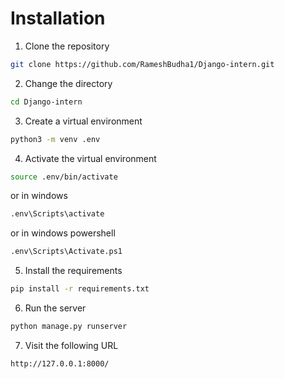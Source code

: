 # Installation

1. Clone the repository
```bash
git clone https://github.com/RameshBudha1/Django-intern.git
```

2. Change the directory
```bash
cd Django-intern
```

3. Create a virtual environment
```bash
python3 -m venv .env
```

4. Activate the virtual environment
```bash
source .env/bin/activate
```
or in windows
```bash
.env\Scripts\activate
```
or in windows powershell
```bash
.env\Scripts\Activate.ps1
```


5. Install the requirements
```bash
pip install -r requirements.txt
```

6. Run the server
```bash
python manage.py runserver
```

7. Visit the following URL
```
http://127.0.0.1:8000/
```